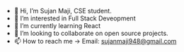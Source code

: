 - 👋 Hi, I’m Sujan Maji, CSE student.
- 👀 I’m interested in Full Stack Deveopment
- 🌱 I’m currently learning React
- 💞️ I’m looking to collaborate on open source projects.
- 📫 How to reach me -> Email: sujanmaji948@gmail.com

<!---
sujanmaji/sujanmaji is a ✨ special ✨ repository because its `README.md` (this file) appears on your GitHub profile.
You can click the Preview link to take a look at your changes.
--->
